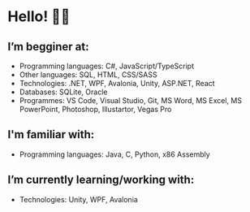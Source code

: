 # Hello! 👋🏻
## I’m begginer at:
  - Programming languages: C#, JavaScript/TypeScript
  - Other languages: SQL, HTML, CSS/SASS
  - Technologies: .NET, WPF, Avalonia, Unity, ASP.NET, React
  - Databases: SQLite, Oracle
  - Programmes: VS Code, Visual Studio, Git, MS Word, MS Excel, MS PowerPoint, Photoshop, Illustartor, Vegas Pro
  
## I'm familiar with:
  - Programming languages: Java, C, Python, x86 Assembly 

## I’m currently learning/working with:
  - Technologies: Unity, WPF, Avalonia
